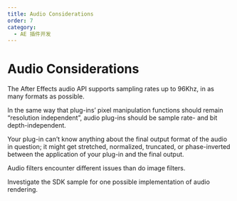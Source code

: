 ```yaml
---
title: Audio Considerations
order: 7
category:
  - AE 插件开发
---
```


# Audio Considerations

The After Effects audio API supports sampling rates up to 96Khz, in as many formats as possible.

In the same way that plug-ins’ pixel manipulation functions should remain “resolution independent”, audio plug-ins should be sample rate- and bit depth-independent.

Your plug-in can’t know anything about the final output format of the audio in question; it might get stretched, normalized, truncated, or phase-inverted between the application of your plug-in and the final output.

Audio filters encounter different issues than do image filters.

Investigate the SDK sample for one possible implementation of audio rendering.
